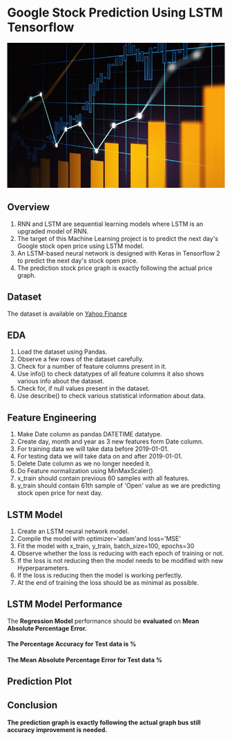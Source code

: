 # Google Stock Prediction Using LSTM Tensorflow

![stock](Stock.jpg)

## Overview
1. RNN and LSTM are sequential learning models where LSTM is an upgraded model of RNN.
2. The target of this Machine Learning project is to predict the next day's Google stock  open price using LSTM model.
3. An LSTM-based neural network is designed with Keras in Tensorflow 2 to predict the next day's stock open price.
4. The prediction stock price graph is exactly following the actual price graph.

## Dataset

The dataset is available on [Yahoo Finance](https://finance.yahoo.com/quote/GOOG/history/)

## EDA

1. Load the dataset using Pandas.
2. Observe a few rows of the dataset carefully.
3. Check for a number of feature columns present in it.
4. Use info() to check datatypes of all feature columns it also shows various info about the dataset.
5. Check for, if null values present in the dataset. 
6. Use describe() to check various statistical information about data.

## Feature Engineering

1. Make Date column as pandas DATETIME datatype.
2. Create day, month and year as 3 new features form Date column.
3. For training data we will take data before 2019-01-01.
4. For testing data we will take data on and after 2019-01-01.
5. Delete Date column as we no longer needed it.
6. Do Feature normalization using MinMaxScaler()
7. x_train should contain previous 60 samples with all features.  
8. y_train should contain 61th sample of 'Open' value as we are predicting stock open price for next day.

## LSTM Model

1. Create an LSTM neural network model.
2. Compile the model with optimizer='adam'and loss='MSE'
3. Fit the model with x_train, y_train, batch_size=100, epochs=30
4. Observe whether the loss is reducing with each epoch of training or not.
5. If the loss is not reducing then the model needs to be modified with new Hyperparameters.
6. If the loss is reducing then the model is working perfectly.
7. At the end of training the loss should be as minimal as possible.

## LSTM Model Performance

The **Regression Model** performance should be **evaluated** on **Mean Absolute Percentage Error.**

#### The Percentage Accuracy for Test data is  %

#### The Mean Absolute Percentage Error for Test data  %

## Prediction Plot

## Conclusion 

#### The prediction graph is exactly following the actual graph bus still accuracy improvement is needed.
